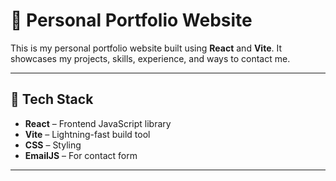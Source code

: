 # 💼 Personal Portfolio Website

This is my personal portfolio website built using **React** and **Vite**. It showcases my projects, skills, experience, and ways to contact me.

---

## 🚀 Tech Stack

- **React** – Frontend JavaScript library
- **Vite** – Lightning-fast build tool
- **CSS** – Styling 
- **EmailJS** – For contact form 

---
